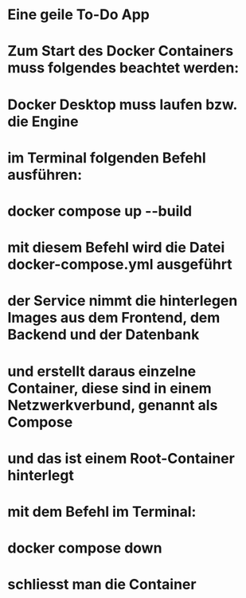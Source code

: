 # Eine geile To-Do App

######
# Zum Start des Docker Containers muss folgendes beachtet werden:
# Docker Desktop muss laufen bzw. die Engine 
# im Terminal folgenden Befehl ausführen:

# docker compose up --build

# mit diesem Befehl wird die Datei docker-compose.yml ausgeführt
# der Service nimmt die hinterlegen Images aus dem Frontend, dem Backend und der Datenbank
# und erstellt daraus einzelne Container, diese sind in einem Netzwerkverbund, genannt als Compose
# und das ist einem Root-Container hinterlegt
# mit dem Befehl im Terminal:

# docker compose down

# schliesst man die Container
######
